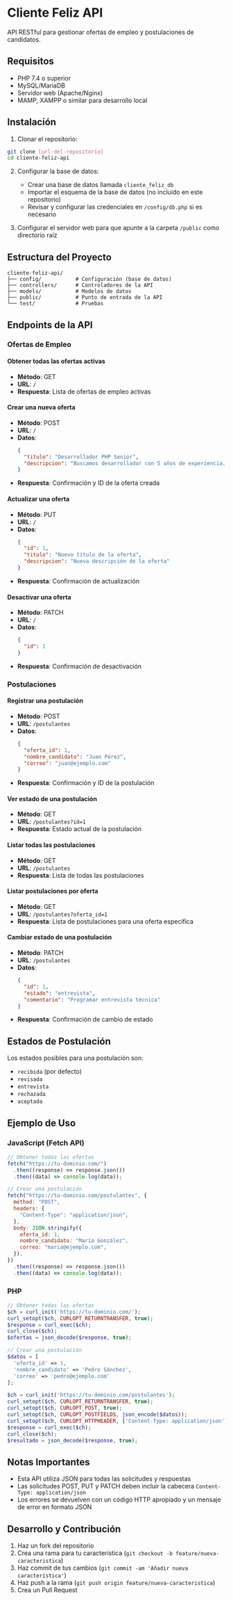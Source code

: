 # Cliente Feliz API

API RESTful para gestionar ofertas de empleo y postulaciones de candidatos.

## Requisitos

- PHP 7.4 o superior
- MySQL/MariaDB
- Servidor web (Apache/Nginx)
- MAMP, XAMPP o similar para desarrollo local

## Instalación

1. Clonar el repositorio:

```bash
git clone [url-del-repositorio]
cd cliente-feliz-api
```

2. Configurar la base de datos:

   - Crear una base de datos llamada `cliente_feliz_db`
   - Importar el esquema de la base de datos (no incluido en este repositorio)
   - Revisar y configurar las credenciales en `/config/db.php` si es necesario

3. Configurar el servidor web para que apunte a la carpeta `/public` como directorio raíz

## Estructura del Proyecto

```
cliente-feliz-api/
├── config/           # Configuración (base de datos)
├── controllers/      # Controladores de la API
├── models/           # Modelos de datos
├── public/           # Punto de entrada de la API
└── test/             # Pruebas
```

## Endpoints de la API

### Ofertas de Empleo

#### Obtener todas las ofertas activas

- **Método**: GET
- **URL**: `/`
- **Respuesta**: Lista de ofertas de empleo activas

#### Crear una nueva oferta

- **Método**: POST
- **URL**: `/`
- **Datos**:
  ```json
  {
    "titulo": "Desarrollador PHP Senior",
    "descripcion": "Buscamos desarrollador con 5 años de experiencia..."
  }
  ```
- **Respuesta**: Confirmación y ID de la oferta creada

#### Actualizar una oferta

- **Método**: PUT
- **URL**: `/`
- **Datos**:
  ```json
  {
    "id": 1,
    "titulo": "Nuevo título de la oferta",
    "descripcion": "Nueva descripción de la oferta"
  }
  ```
- **Respuesta**: Confirmación de actualización

#### Desactivar una oferta

- **Método**: PATCH
- **URL**: `/`
- **Datos**:
  ```json
  {
    "id": 1
  }
  ```
- **Respuesta**: Confirmación de desactivación

### Postulaciones

#### Registrar una postulación

- **Método**: POST
- **URL**: `/postulantes`
- **Datos**:
  ```json
  {
    "oferta_id": 1,
    "nombre_candidato": "Juan Pérez",
    "correo": "juan@ejemplo.com"
  }
  ```
- **Respuesta**: Confirmación y ID de la postulación

#### Ver estado de una postulación

- **Método**: GET
- **URL**: `/postulantes?id=1`
- **Respuesta**: Estado actual de la postulación

#### Listar todas las postulaciones

- **Método**: GET
- **URL**: `/postulantes`
- **Respuesta**: Lista de todas las postulaciones

#### Listar postulaciones por oferta

- **Método**: GET
- **URL**: `/postulantes?oferta_id=1`
- **Respuesta**: Lista de postulaciones para una oferta específica

#### Cambiar estado de una postulación

- **Método**: PATCH
- **URL**: `/postulantes`
- **Datos**:
  ```json
  {
    "id": 1,
    "estado": "entrevista",
    "comentario": "Programar entrevista técnica"
  }
  ```
- **Respuesta**: Confirmación de cambio de estado

## Estados de Postulación

Los estados posibles para una postulación son:

- `recibida` (por defecto)
- `revisada`
- `entrevista`
- `rechazada`
- `aceptada`

## Ejemplo de Uso

### JavaScript (Fetch API)

```javascript
// Obtener todas las ofertas
fetch("https://tu-dominio.com/")
  .then((response) => response.json())
  .then((data) => console.log(data));

// Crear una postulación
fetch("https://tu-dominio.com/postulantes", {
  method: "POST",
  headers: {
    "Content-Type": "application/json",
  },
  body: JSON.stringify({
    oferta_id: 1,
    nombre_candidato: "María González",
    correo: "maria@ejemplo.com",
  }),
})
  .then((response) => response.json())
  .then((data) => console.log(data));
```

### PHP

```php
// Obtener todas las ofertas
$ch = curl_init('https://tu-dominio.com/');
curl_setopt($ch, CURLOPT_RETURNTRANSFER, true);
$response = curl_exec($ch);
curl_close($ch);
$ofertas = json_decode($response, true);

// Crear una postulación
$datos = [
  'oferta_id' => 1,
  'nombre_candidato' => 'Pedro Sánchez',
  'correo' => 'pedro@ejemplo.com'
];

$ch = curl_init('https://tu-dominio.com/postulantes');
curl_setopt($ch, CURLOPT_RETURNTRANSFER, true);
curl_setopt($ch, CURLOPT_POST, true);
curl_setopt($ch, CURLOPT_POSTFIELDS, json_encode($datos));
curl_setopt($ch, CURLOPT_HTTPHEADER, ['Content-Type: application/json']);
$response = curl_exec($ch);
curl_close($ch);
$resultado = json_decode($response, true);
```

## Notas Importantes

- Esta API utiliza JSON para todas las solicitudes y respuestas
- Las solicitudes POST, PUT y PATCH deben incluir la cabecera `Content-Type: application/json`
- Los errores se devuelven con un código HTTP apropiado y un mensaje de error en formato JSON

## Desarrollo y Contribución

1. Haz un fork del repositorio
2. Crea una rama para tu característica (`git checkout -b feature/nueva-caracteristica`)
3. Haz commit de tus cambios (`git commit -am 'Añadir nueva característica'`)
4. Haz push a la rama (`git push origin feature/nueva-caracteristica`)
5. Crea un Pull Request
